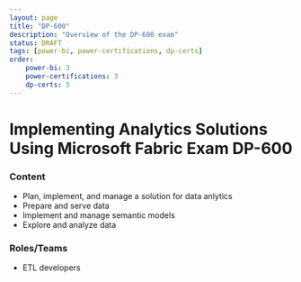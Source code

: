 ```yaml
---
layout: page
title: "DP-600"
description: "Overview of the DP-600 exam"
status: DRAFT
tags: [power-bi, power-certifications, dp-certs]
order: 
    power-bi: 3
    power-certifications: 3
    dp-certs: 5
---
```

# Implementing Analytics Solutions Using Microsoft Fabric Exam DP-600  
  
### Content  
  
- Plan, implement, and manage a solution for data anlytics
- Prepare and serve data
- Implement and manage semantic models
- Explore and analyze data  
  
### Roles/Teams  
  
- ETL developers